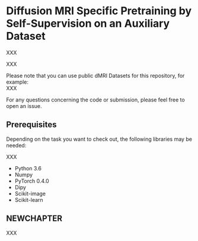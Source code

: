 # Diffusion MRI Specific Pretraining by Self-Supervision on an Auxiliary Dataset

XXX

XXX

Please note that you can use public dMRI Datasets for this repository, for example:  
XXX

For any questions concerning the code or submission, please feel free to open an issue.

## Prerequisites

Depending on the task you want to check out, the following libraries may be needed:  

XXX

- Python 3.6
- Numpy  
- PyTorch 0.4.0   
- Dipy  
- Scikit-image  
- Scikit-learn  


## NEWCHAPTER

XXX